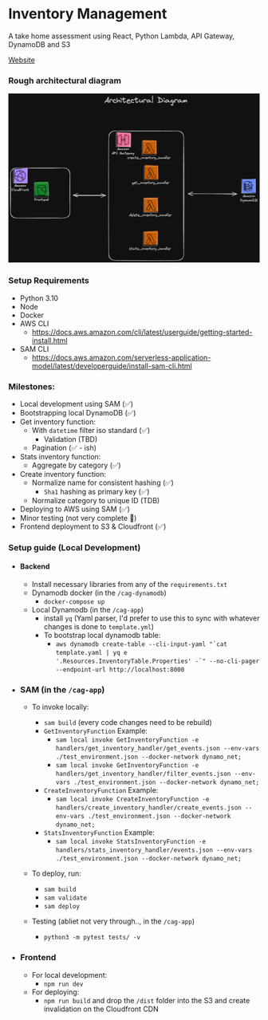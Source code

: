 # Inventory Management

A take home assessment using React, Python Lambda, API Gateway, DynamoDB and S3

[Website](d299iwhx7j8nco.cloudfront.net/)

### Rough architectural diagram

![alt text](./extra/ad.png)

### Setup Requirements

- Python 3.10
- Node
- Docker
- AWS CLI
  - https://docs.aws.amazon.com/cli/latest/userguide/getting-started-install.html
- SAM CLI
  - https://docs.aws.amazon.com/serverless-application-model/latest/developerguide/install-sam-cli.html

### Milestones:

- Local development using SAM (✅)
- Bootstrapping local DynamoDB (✅)
- Get inventory function:
  - With `datetime` filter iso standard (✅)
    - Validation (TBD)
  - Pagination (✅ - ish)
- Stats inventory function:
  - Aggregate by category (✅)
- Create inventory function:
  - Normalize name for consistent hashing (✅)
    - `Sha1` hashing as primary key (✅)
  - Normalize category to unique ID (TDB)
- Deploying to AWS using SAM (✅)
- Minor testing (not very complete 😬)
- Frontend deployment to S3 & Cloudfront (✅)

### Setup guide (Local Development)

- #### Backend
  - Install necessary libraries from any of the `requirements.txt`
  - Dynamodb docker (in the `/cag-dynamodb`)
    - `docker-compose up`
  - Local Dynamodb (in the `/cag-app`)
    - install `yq` (Yaml parser, I'd prefer to use this to sync with whatever changes is done to `template.yml`)
    - To bootstrap local dynamodb table:
      - `` aws dynamodb create-table --cli-input-yaml "`cat template.yaml | yq e '.Resources.InventoryTable.Properties' -`" --no-cli-pager --endpoint-url http://localhost:8000 ``
- ### SAM (in the `/cag-app`)

  - To invoke locally:
    - `sam build` (every code changes need to be rebuild)
    - `GetInventoryFunction` Example:
      - `sam local invoke GetInventoryFunction -e handlers/get_inventory_handler/get_events.json --env-vars ./test_environment.json --docker-network dynamo_net;`
      - `sam local invoke GetInventoryFunction -e handlers/get_inventory_handler/filter_events.json --env-vars ./test_environment.json --docker-network dynamo_net;`
    - `CreateInventoryFunction` Example:
      - `sam local invoke CreateInventoryFunction -e handlers/create_inventory_handler/create_events.json --env-vars ./test_environment.json --docker-network dynamo_net;`
    - `StatsInventoryFunction` Example:
      - `sam local invoke StatsInventoryFunction -e handlers/stats_inventory_handler/events.json --env-vars ./test_environment.json --docker-network dynamo_net;`
  - To deploy, run:

    - `sam build`
    - `sam validate`
    - `sam deploy`

  - Testing (abliet not very through.., in the `/cag-app`)
    - `python3 -m pytest tests/ -v`

- ### Frontend
  - For local development:
    - `npm run dev`
  - For deploying:
    - `npm run build` and drop the `/dist` folder into the S3 and create invalidation on the Cloudfront CDN
